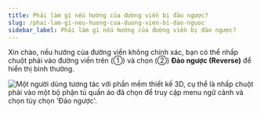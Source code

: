 ```yaml
---
title: Phải làm gì nếu hướng của đường viền bị đảo ngược?
slug: /phai-lam-gi-neu-huong-cua-duong-vien-bi-dao-nguoc
sidebar_label: Phải làm gì nếu hướng của đường viền bị đảo ngược?
---
```


Xin chào, nếu hướng của đường viền không chính xác, bạn có thể nhấp chuột phải vào đường viền trên (①) và chọn (②) **Đảo ngược (Reverse)** để hiển thị bình thường.

![Một người dùng tương tác với phần mềm thiết kế 3D, cụ thể là nhấp chuột phải vào một bộ phận tủ quần áo đã chọn để truy cập menu ngữ cảnh và chọn tùy chọn 'Đảo ngược'.](https://storage.googleapis.com/jegavn_kb/images/e0f25ad7-fb79-43cb-8b61-8505562a6e73.png)